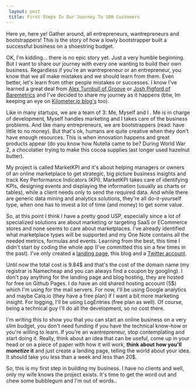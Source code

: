 ```yaml
---
 layout: post
 title: First Steps In Our Journey To 100 Customers
---
```


Here ye, here ye! Gather around, all entrepreneurs, wantrepreneurs and bootstrappers! This is the story of how a lowly bootstrapper built a successful business on a shoestring budget.

OK, I'm kidding... there is no epic story yet. Just a very humble beginning. But I want to share our journey with every one wanting to build their own business. Regardless if you're an wantrepreneur or an entrepreneur, you know that we all make mistakes and we should learn from them. Even better, let's learn from other people mistakes or successes. I know I've learned a great deal from [Alex Turnbull of Groove](https://www.groovehq.com/blog) or [Josh Pigford of Baremetrics](https://baremetrics.com/blog) and I've decided to share my journey as it happens (btw, Im keeping an eye on [Kilometer.io blog's](http://www.kilometer.io/blog) too). 

Like in many startups, we are a team of 3: Me, Myself and I . Me is in charge of development, Myself handles marketing and I takes care of the business problems. And like many entrepreneurs, we are bootstrappers (read: have little to no money). But that's ok, humans are quite creative when they don't have enough resources. This is when innovation happens and great products appear (do you know how Nutella came to be? During World War 2, a chocolatier trying to make this cocoa supplies last longer used hazelnut butter). 

My project is called MarketKPI and it's about helping managers or owners of an online marketplace to get strategic, big picture business insights and track Key Performance Indicators (KPI). MarketKPI takes care of identifying KPIs, designing events and displaying the information (usually as charts or tables), while a client needs only to send the required data. And while there are generic data mining and analytics solutions, they're all do-it-yourself type, when one has to invest a lot of time (and money) to get some value. 

So, at this point I think I have a pretty good USP, especially since a lot of specialized solutions are about marketing or targeting SaaS or ECommerce stores and none seems to care about marketplaces. I've already identified what marketplace types will be supported and my One Note contains all the needed metrics, formulas and events. Learning from the best, this time I didn't start by coding the whole app (I've committed this sin a few times in the past). I've only created a [landing page](http://www.marketkpi.com), this blog and a [Twitter account](http://twitter.com/marketkpi). 

Until now the total cost is 9.84$ and that's the cost of the domain name (my registrar is Namecheap and you can always find a coupon by googling). I don't pay anything for the landing page and blog hosting, they are hosted for free on Github Pages. I do have an old shared hosting account (5$) which I'm using for the mail servers. For now, I'll be using Google analytics and maybe Calq.io (they have a free plan) if I want a bit more marketing insight. For logging, I'll be using LogEntries (free plan as well). Of course, being a technical guy I'll do all the development, so no cost there.

I'm writing this to show you that you can start an online business on a very slim budget, you don't need funding if you have the technical know-how or you're willing to learn. If you're an wantrepreneur, stop contemplating and start doing it. Really, think about an idea that can be useful, come up in your head or on a piece of paper with how it will work, **think about how you'll _monetize_ it** and just create a landing page, telling the world about your idea. It should take you less than a week and less than 20$.

So, this is my first step in building my business. I have no clients and well, only my wife knows the project exists. It's time to get the word out and chew some bubblegum and I'm out of words..


